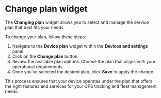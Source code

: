 # Change plan widget

The **Changing plan** widget allows you to select and manage the service plan that best fits your needs.

To change your plan, follow these steps:

1. Navigate to the **Device plan** widget within the **Devices and settings** panel.
2. Click on the **Change plan** button.
3. Review the available plan options. Choose the plan that aligns with your operational requirements.
4. Once you've selected the desired plan, click **Save** to apply the change.

This process ensures that your device operates under the plan that offers the right features and services for your GPS tracking and fleet management needs.

